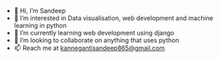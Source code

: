 - 👋 Hi, I’m Sandeep
- 👀 I’m interested in Data visualisation, web development and machine learning in python
- 🌱 I’m currently learning web development using django 
- 💞️ I’m looking to collaborate on anything that uses python
- 📫 Reach me at kannegantisandeep865@gmail.com

<!---
Sandeep14865/Sandeep14865 is a ✨ special ✨ repository because its `README.md` (this file) appears on your GitHub profile.
You can click the Preview link to take a look at your changes.
--->
